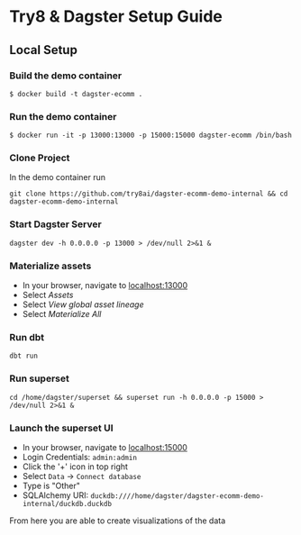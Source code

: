 # Try8 & Dagster Setup Guide

## Local Setup

### Build the demo container
```
$ docker build -t dagster-ecomm .
```

### Run the demo container
```
$ docker run -it -p 13000:13000 -p 15000:15000 dagster-ecomm /bin/bash
```

### Clone Project

In the demo container run
```
git clone https://github.com/try8ai/dagster-ecomm-demo-internal && cd dagster-ecomm-demo-internal
```

### Start Dagster Server
```
dagster dev -h 0.0.0.0 -p 13000 > /dev/null 2>&1 &
```

### Materialize assets

* In your browser, navigate to [localhost:13000](http://localhost:13000)
* Select *Assets*
* Select *View global asset lineage*
* Select *Materialize All*

### Run dbt
```
dbt run
```

### Run superset
```
cd /home/dagster/superset && superset run -h 0.0.0.0 -p 15000 > /dev/null 2>&1 &
```

### Launch the superset UI

* In your browser, navigate to [localhost:15000](http://localhost:15000)
* Login Credentials: `admin:admin`
* Click the '+' icon in top right
* Select `Data` -> `Connect database`
* Type is "Other"
* SQLAlchemy URI: `duckdb:////home/dagster/dagster-ecomm-demo-internal/duckdb.duckdb`

From here you are able to create visualizations of the data
